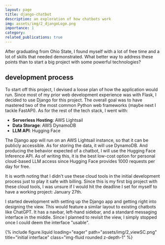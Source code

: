 ```yaml
---
layout: page
title: django-chatbot
description: an exploration of how chatbots work
img: assets/img/2_djangoLogo.png
importance: 1
category: 
related_publications: true
---
```


After graduating from Ohio State, I found myself with a lot of free time and a lot of skills that
needed demonstrated. What better way to address these points than to start a big project with some
powerful technologies? 

## development process
To start off this project, I devised a loose plan of how the application would run. Since most of
my prior web development experience was with Flask, I decided to use Django for this project. The
overall goal was to have mastered two of the most common Python web frameworks (maybe next I tackle
FastAPI). As for the rest of the tech stack, I went with:

- **Serverless Hosting**: AWS Lightsail
- **Data Storage**: AWS DynamoDB
- **LLM API**: Hugging Face

The Django app will run on an AWS Lightsail instance, so that it can be publicly accessible. As for
storing the data, it will use DynamoDB. And producing the behavior expected of a chatbot, I will
use the Hugging Face Inference API. As of writing this, it is the best low-cost option for personal
cloud-based LLM access since Hugging Face provides 1000 requests per day for free.

It is worth noting that I didn't use these cloud tools in the initial development process just to
play it safe with billing. Since this is my first big project with these cloud tools, I was unsure
if I would hit the deadline I set for myself to have a working project: January 27th.

I started development with setting up the Django app and getting right into designing the view.
This would feature a similar layout to existing chatbots like ChatGPT. It has a navbar, left-hand
sidebar, and a standard messaging interface in the middle. Since I planned to revisit the view,
I simply stopped once I could deem the interface "usable".

<div class="row">
  <div class="col-sm mt-3 mt-md-0">
    {% include figure.liquid loading="eager" path="assets/img/2_viewSC.png" title="initial interface" class="img-fluid rounded z-depth-1" %}
  </div>
</div>